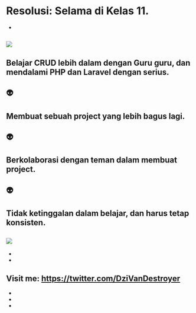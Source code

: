 # Resolusi: Selama di Kelas 11.
-
![](https://tenor.com/view/touka-kirishima-tokyo-ghoul-wings-gif-15864806.gif)
-
Belajar CRUD lebih dalam dengan Guru guru, dan mendalami PHP dan Laravel   dengan serius.
-
👽
-
Membuat sebuah project yang lebih bagus lagi.
-
👽
-
Berkolaborasi dengan teman dalam membuat project.
-
👽
-
Tidak ketinggalan dalam belajar, dan harus tetap konsisten.
-
![](https://www.bing.com/images/search?view=detailV2&ccid=BsvlPa08&id=68E95C6378B0B1178076D6DFFBDA6CDB17719429&thid=OIP.BsvlPa08MDJoCqe7AV0gkQHaEK&mediaurl=https%3a%2f%2f68.media.tumblr.com%2f8287a931318a0abeceb3b979d6fc2f23%2ftumblr_ool76jMOS91twgfw0o1_500.gif&exph=281&expw=500&q=touka+gif&simid=608050876822064340&ck=D0B00B51F351A21740EE64E2ADCC1089&selectedindex=2&form=IRPRST&ajaxhist=0&first=1&scenario=ImageBasicHover.gif)
-
-
-
Visit me: https://twitter.com/DziVanDestroyer
-
-
-
-
